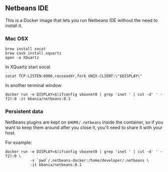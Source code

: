 ## Netbeans IDE

This is a Docker image that lets you run Netbeans IDE without the need to install it.

### Mac OSX

    brew install socat
    brew cask install xquartz
    open -a XQuartz

In XQuartz start socat
    
    socat TCP-LISTEN:6000,reuseaddr,fork UNIX-CLIENT:\"$DISPLAY\"

In another terminal window

    docker run -e DISPLAY=$(ifconfig vboxnet0 | grep 'inet ' | cut -d' ' -f2):0 -it bbania/netbeans:8.1

### Persistent data

NetBeans plugins are kept on `$HOME/.netbeans` inside the container, so if you want to keep them around after you close it, you'll need to share it with your host.

For example:

    docker run -e DISPLAY=$(ifconfig vboxnet0 | grep 'inet ' | cut -d' ' -f2):0 \
               -v `pwd`/.netbeans-docker:/home/developer/.netbeans \
               -it bbania/netbeans:8.1

